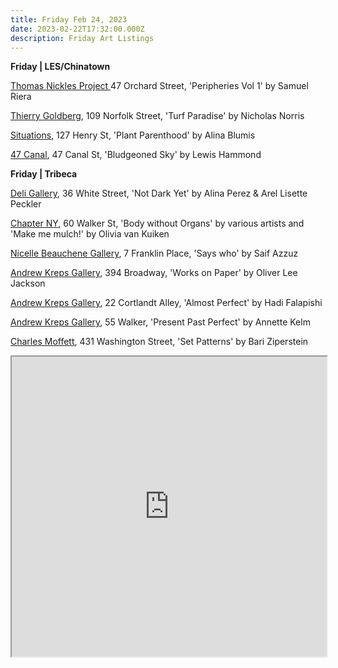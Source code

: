 ```yaml
---
title: Friday Feb 24, 2023
date: 2023-02-22T17:32:00.000Z
description: Friday Art Listings
---
```

**F﻿riday | LES/Chinatown**

[Thomas Nickles Project	](https://www.thomasnickles.com/exhibitions/)47 Orchard Street, 'Peripheries Vol 1' by Samuel Riera

[Thierry Goldberg](https://thierrygoldberg.com/), 109 Norfolk Street, 'Turf Paradise' by Nicholas Norris

[Situations](https://www.situations.us/future-1), 127 Henry St, 'Plant Parenthood' by Alina Blumis

[47 Canal](http://47canal.us/), 47 Canal St, 'Bludgeoned Sky' by Lewis Hammond

**F﻿riday | Tribeca**

[D﻿eli Gallery](https://www.instagram.com/deligallery), 36 White Street, 'Not Dark Yet' by Alina Perez & Arel Lisette Peckler 

[C﻿hapter NY](https://chapter-ny.com/), 60 Walker St, 'Body without Organs' by various artists and 'Make me mulch!' by Olivia van Kuiken

[Nicelle Beauchene Gallery](https://nicellebeauchene.com/exhibitions/saif-azzuz/), 7 Franklin Place, 'Says who' by Saif Azzuz

[A﻿ndrew Kreps Gallery](http://www.andrewkreps.com/exhibitions/oliver-lee-jackson-2), 394 Broadway, 'Works on Paper' by Oliver Lee Jackson

[A﻿ndrew Kreps Gallery](http://www.andrewkreps.com/exhibitions/hadi-falapishi-1), 22 Cortlandt Alley, 'Almost Perfect' by Hadi Falapishi

[A﻿ndrew Kreps Gallery](http://www.andrewkreps.com/exhibitions/annette-kelm-1), 55 Walker, 'Present Past Perfect' by Annette Kelm

[Charles Moffett](https://charlesmoffett.com/), 431 Washington Street, 'Set Patterns' by Bari Ziperstein

<iframe src="https://www.google.com/maps/d/u/3/embed?mid=1gPLy4ZZmQ_SHicOQ3jwtrXE6OE8_zY0&ehbc=2E312F" width="100%" height="480"></iframe>